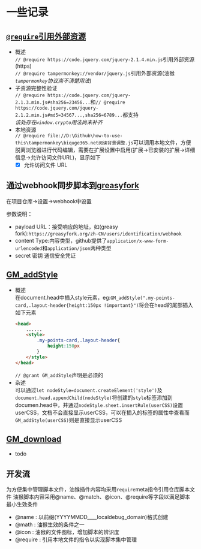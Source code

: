 # 一些记录
## [`@require`引用外部资源](https://www.tampermonkey.net/documentation.php?ext=iikm&version=5.0.1#meta:require)
- 概述  
`// @require https://code.jquery.com/jquery-2.1.4.min.js`引用外部资源(https)  
`// @require tampermonkey://vendor/jquery.js`引用外部资源(油猴 *`tampermonkey`协议尚不清楚用法*)  
- 子资源完整性验证  
`// @require https://code.jquery.com/jquery-2.1.3.min.js#sha256=23456...`和`// @require https://code.jquery.com/jquery-2.1.2.min.js#md5=34567...,sha256=6789...`都支持  
*该处存在`window.crypto`用法尚未补齐*
- 本地资源  
`// @require file://D:\Github\how-to-use-this\tampermonkey\biquge365.net阅读背景调整.js`可以调用本地文件，方便脱离浏览器进行代码编辑，需要在扩展设置中启用(扩展->已安装的扩展->详细信息->允许访问文件URL)，显示如下  
  - [x] 允许访问文件 URL
## 通过webhook同步脚本到[greasyfork](https://greasyfork.org/zh-CN)  
在项目仓库→设置→webhook中设置  

参数说明：  
  - payload URL：接受响应的地址，如(greasy fork):`https://greasyfork.org/zh-CN/users/identification/webhook`  
  - content Type:内容类型，github提供了`application/x-www-form-urlencoded`和`application/json`两种类型  
  - secret 密钥 通信安全凭证
## [GM_addStyle]()
- 概述  
在document.head中插入style元素，eg:`GM_addStyle(".my-points-card,.layout-header{height:150px !important}")`将会在head的尾部插入如下元素  
    ```html
    <head>
        ......
        <style>
            .my-points-card,.layout-header{
                height:150px
            }
        </style>
    </head>
    ```
  `// @grant GM_addStyle`声明是必须的
- 杂述  
可以通过`let nodeStyle=document.createElement('style')`及`document.head.appendChild(nodeStyle)`将创建的`style`标签添加到documen.head中，并通过`nodeStyle.sheet.insertRule(userCSS)`设置userCSS，文档不会直接显示userCSS，可以在插入的标签的属性中查看而`GM_addStyle(userCSS)`则是直接显示userCSS
## [GM_download]()
- todo


## 开发流
为方便集中管理脚本文件，油猴插件内容均采用`require`meta指令引用仓库脚本文件
油猴脚本内容采用@name、@match、@icon、@require等字段以满足脚本最小生效条件
- @name : 以前缀(YYYYMMDD____localdebug_domain)格式创建
- @math : 油猴生效的条件之一
- @icon : 油猴的文件图标，增加脚本的辨识度
- @require : 引用本地文件的指令以实现脚本集中管理
